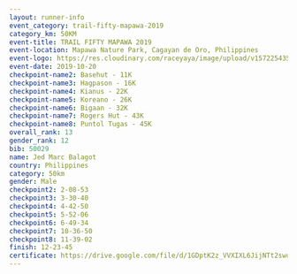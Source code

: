 ```yaml
---
layout: runner-info 
event_category: trail-fifty-mapawa-2019 
category_km: 50KM 
event-title: TRAIL FIFTY MAPAWA 2019  
event-location: Mapawa Nature Park, Cagayan de Oro, Philippines 
event-logo: https://res.cloudinary.com/raceyaya/image/upload/v1572254355/logo/trail-fifty-mapawa_fizjmb.jpg 
event-date: 2019-10-20 
checkpoint-name2: Basehut - 11K 
checkpoint-name3: Hagpason - 16K  
checkpoint-name4: Kianus - 22K 
checkpoint-name5: Koreano - 26K  
checkpoint-name6: Bigaan - 32K 
checkpoint-name7: Rogers Hut - 43K 
checkpoint-name8: Puntol Tugas - 45K 
overall_rank: 13
gender_rank: 12
bib: 50029
name: Jed Marc Balagot
country: Philippines
category: 50km
gender: Male
checkpoint2: 2-08-53
checkpoint3: 3-30-40
checkpoint4: 4-42-50
checkpoint5: 5-52-06
checkpoint6: 6-49-34
checkpoint7: 10-36-50
checkpoint8: 11-39-02
finish: 12-23-45
certificate: https://drive.google.com/file/d/1GDptK2z_VVXIXL6JijNTt2swo8_tsdQP/view?usp=sharing
---
```

